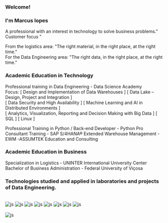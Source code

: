 
### Welcome!
### I'm Marcus lopes

A professional with an interest in technology to solve business problems." Customer focus "

From the logistics area: "The right material, in the right place, at the right time."\
For the Data Engineering area: "The right data, in the right place, at the right time."

### Academic Education in Technology

Professional training in Data Engineering - Data Science Academy \
Focus: [ Design and Implementation of Data Warehouses ] [ Data Lake – Design, Project and Integration ] \
[ Data Security and High Availability ] [ Machine Learning and AI in Distributed Environments ] \
[ Analytics, Visualization, Reporting and Decision Making with Big Data ] [ SQL ] [ Linux ]

Professional Training in Python / Back-end Developer - Python Pro \
Consultant Training - SAP S/4HANA® Extended Warehouse Management - EWM -ASSUMTEK Education and Consulting 


### Academic Education in Business
Specialization in Logistics - UNINTER International University Center \
Bachelor of Business Administration - Federal University of Viçosa

### Technologies studied and applied in laboratories and projects of Data Engineering.
<div style="display: inline_block"><br/>
<div style="display: inline_block">

  <img align="center" alt="js" src="https://img.shields.io/badge/Python-3776AB?style=for-the-badge&logo=python&logoColor=white" />
  <img align="center" alt="js" src="https://img.shields.io/badge/MySQL-00000F?style=for-the-badge&logo=mysql&logoColor=white" />
  <img align="center" alt="js" src="https://img.shields.io/badge/MongoDB-4EA94B?style=for-the-badge&logo=mongodb&logoColor=white" />
  <img align="center" alt="js" src="https://img.shields.io/badge/Airflow-017CEE?style=for-the-badge&logo=Apache%20Airflow&logoColor=white" />
  <img align="center" alt="js" src="https://img.shields.io/badge/Linux-FCC624?style=for-the-badge&logo=linux&logoColor=black" />
 <img align="center" alt="js" src="https://img.shields.io/badge/apachekafka-00000F?style=for-the-badge&logo=apachekafka&logoColor=white" />
 <img align="center" alt="js" src="https://img.shields.io/badge/airbyte-00000F?style=for-the-badge&logo=airbyte&logoColor=white" /> 
 <img align="center" alt="js" src="https://img.shields.io/badge/linux-00000F?style=for-the-badge&logo=linux&logoColor=white" /> 
 <div style="display: inline_block"><br/>
<div style="display: inline_block">
<img align="center" alt="js" src="https://img.shields.io/badge/Airflow-00000F?style=for-the-badge&logo=Airflow&logoColor=white" />  
